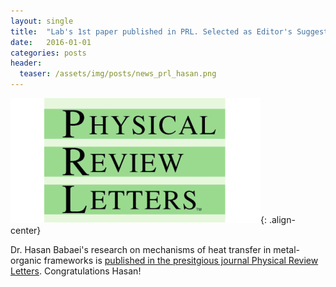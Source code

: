 ```yaml
---
layout: single
title:  "Lab's 1st paper published in PRL. Selected as Editor's Suggestion!"
date:   2016-01-01
categories: posts
header:
  teaser: /assets/img/posts/news_prl_hasan.png
---
```

![prl](/assets/img/posts/news_prl_hasan.png){: .align-center}

Dr. Hasan Babaei's research on mechanisms of heat transfer in metal-organic frameworks is [published in the presitgious journal Physical Review Letters](https://journals.aps.org/prl/abstract/10.1103/PhysRevLett.116.025902).
Congratulations Hasan!

